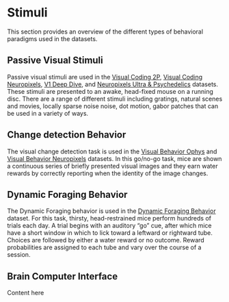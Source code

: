 # Stimuli

This section provides an overview of the different types of behavioral paradigms used in the datasets. 

## Passive Visual Stimuli

Passive visual stimuli are used in the [Visual Coding 2P](/physiology/ophys/visual-coding/vc2p-background), [Visual Coding Neuropixels](/physiology/ephys/visual-coding/vcnp), [V1 Deep Dive](/physiology/ophys/V1DD/V1DD-overview), and [Neuropixels Ultra & Psychedelics](/physiology/ephys/np-ultra/npultra-psychedelics) datasets. These stimuli are presented to an awake, head-fixed mouse on a running disc. There are a range of different stimuli including gratings, natural scenes and movies, locally sparse noise noise, dot motion, gabor patches that can be used in a variety of ways. 

## Change detection Behavior

The visual change detection task is used in the [Visual Behavior Ophys](/physiology/ophys/visual-behavior/VB-Ophys) and [Visual Behavior Neuropixels](/physiology/ephys/visual-behavior/VB-Neuropixels) datasets. In this go/no-go task, mice are shown a continuous series of briefly presented visual images and they earn water rewards by correctly reporting when the identity of the image changes.

## Dynamic Foraging Behavior

The Dynamic Foraging behavior is used in the [Dynamic Foraging Behavior](/dynamic-foraging/Dynamic-Foraging) dataset. For this task, thirsty, head-restrained mice perform hundreds of trials each day. A trial begins with an auditory “go” cue, after which mice have a short window in which to lick toward a leftward or rightward tube. Choices are followed by either a water reward or no outcome. Reward probabilities are assigned to each tube and vary over the course of a session. 

## Brain Computer Interface

Content here
